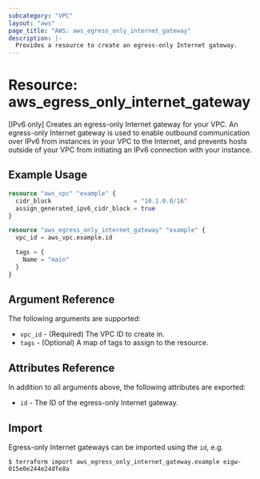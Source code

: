 ```yaml
---
subcategory: "VPC"
layout: "aws"
page_title: "AWS: aws_egress_only_internet_gateway"
description: |-
  Provides a resource to create an egress-only Internet gateway.
---
```


# Resource: aws_egress_only_internet_gateway

[IPv6 only] Creates an egress-only Internet gateway for your VPC.
An egress-only Internet gateway is used to enable outbound communication
over IPv6 from instances in your VPC to the Internet, and prevents hosts
outside of your VPC from initiating an IPv6 connection with your instance.

## Example Usage

```terraform
resource "aws_vpc" "example" {
  cidr_block                       = "10.1.0.0/16"
  assign_generated_ipv6_cidr_block = true
}

resource "aws_egress_only_internet_gateway" "example" {
  vpc_id = aws_vpc.example.id

  tags = {
    Name = "main"
  }
}
```

## Argument Reference

The following arguments are supported:

* `vpc_id` - (Required) The VPC ID to create in.
* `tags` - (Optional) A map of tags to assign to the resource.

## Attributes Reference

In addition to all arguments above, the following attributes are exported:

* `id` - The ID of the egress-only Internet gateway.

## Import

Egress-only Internet gateways can be imported using the `id`, e.g.

```
$ terraform import aws_egress_only_internet_gateway.example eigw-015e0e244e24dfe8a
```
